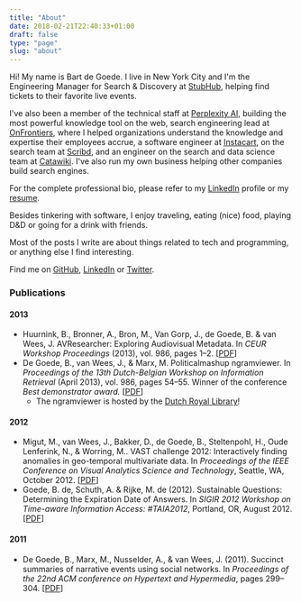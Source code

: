 ```yaml
---
title: "About"
date: 2018-02-21T22:40:33+01:00
draft: false
type: "page"
slug: "about"
---
```


Hi! My name is Bart de Goede. I live in New York City and I'm the Engineering Manager for Search & Discovery at [StubHub](https://www.stubhub.com), helping find tickets to their favorite live events.

I've also been a member of the technical staff at [Perplexity AI](https://www.perplexity.ai/), building the most powerful knowledge tool on the web, search engineering lead at [OnFrontiers](https://www.onfrontiers.com/), where I helped organizations understand the knowledge and expertise their employees accrue, a software engineer at [Instacart](https://www.instacart.com/), on the search team at [Scribd](https://www.scribd.com/), and an engineer on the search and data science team at [Catawiki](https://www.catawiki.com/). I've also run my own business helping other companies build search engines.

For the complete professional bio, please refer to my [LinkedIn](https://www.linkedin.com/in/bart-de-goede-597a5232/) profile or my [resume](/pdf/2025-10-26-cv.pdf).

Besides tinkering with software, I enjoy traveling, eating (nice) food, playing D&D or going for a drink with friends.

Most of the posts I write are about things related to tech and programming, or anything else I find interesting.

Find me on [GitHub](https://github.com/bartdegoede), [LinkedIn](https://www.linkedin.com/in/bart-de-goede-597a5232/) or [Twitter](https://twitter.com/bartdegoede).

### Publications

#### 2013
<ul>
    <li>
        Huurnink, B., Bronner, A., Bron, M., Van Gorp, J., de Goede, B. & van Wees, J. AVResearcher: Exploring Audiovisual Metadata. In <i>CEUR Workshop Proceedings</i> (2013), vol. 986, pages 1–2. [<a href="/pdf/dir2013-avresearcher-exploring-audiovisual-metadata.pdf">PDF</a>]
    </li>
    <li>
        De Goede, B., van Wees, J., & Marx, M. Politicalmashup ngramviewer. In <i>Proceedings of the 13th Dutch-Belgian Workshop on Information Retrieval</i> (April 2013), vol. 986, pages 54–55. Winner of the conference <i>Best demonstrator award.</i> [<a href="/pdf/politicalmashup-ngramviewer.pdf">PDF</a>]
        <ul>
            <li>The ngramviewer is hosted by the <a href="https://lab.kb.nl/tool/newspaper-ngram-viewer">Dutch Royal Library</a>!</li>
        </ul>
    </li>
</ul>

#### 2012
<ul>
    <li>
        Migut, M., van Wees, J., Bakker, D., de Goede, B., Steltenpohl, H., Oude Lenferink, N., & Worring, M.. VAST challenge 2012: Interactively finding anomalies in geo-temporal multivariate data. In <i>Proceedings of the IEEE Conference on Visual Analytics Science and Technology</i>, Seattle, WA, October 2012. [<a href="/pdf/vast-challenge-2012-interactively-finding-anomalies-in-geo-temporal-multivariate-data.pdf">PDF</a>]
    </li>
    <li>
        Goede, B. de, Schuth, A. & Rijke, M. de (2012). Sustainable Questions: Determining the Expiration Date of Answers. In <i>SIGIR 2012 Workshop on Time-aware Information Access: #TAIA2012</i>, Portland, OR, August 2012.</i> [<a href="/pdf/taia2012-sustainable-questions.pdf">PDF</a>]
    </li>
</ul>

#### 2011
<ul>
    <li>
        De Goede, B., Marx, M., Nusselder, A., & van Wees, J. (2011). Succinct summaries of narrative events using social networks. In <i>Proceedings of the 22nd ACM conference on Hypertext and Hypermedia</i>, pages 299–304. [<a href="/pdf/succinct-summaries-of-narrative-events-using-social-networks.pdf">PDF</a>]
    </li>
</ul>
